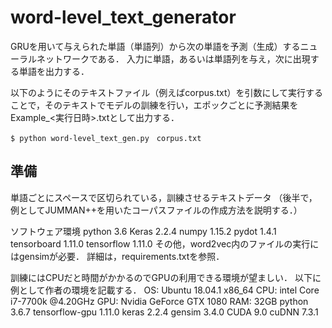 # word-level_text_generator

GRUを用いて与えられた単語（単語列）から次の単語を予測（生成）するニューラルネットワークである．
入力に単語，あるいは単語列を与え，次に出現する単語を出力する．

以下のようにそのテキストファイル（例えばcorpus.txt）を引数にして実行することで，そのテキストでモデルの訓練を行い，エポックごとに予測結果をExample_<実行日時>.txtとして出力する．
```
$ python word-level_text_gen.py　corpus.txt
```

## 準備

単語ごとにスペースで区切られている，訓練させるテキストデータ
（後半で，例としてJUMMAN++を用いたコーパスファイルの作成方法を説明する．）

ソフトウェア環境
python 3.6
Keras 2.2.4
numpy 1.15.2
pydot 1.4.1
tensorboard 1.11.0
tensorflow 1.11.0
その他，word2vec内のファイルの実行にはgensimが必要．
詳細は，requirements.txtを参照． 


訓練にはCPUだと時間がかかるのでGPUの利用できる環境が望ましい．
以下に例として作者の環境を記載する．
  OS: Ubuntu 18.04.1 x86\_64
  CPU: intel Core i7-7700k @4.20GHz
  GPU: Nvidia GeForce GTX 1080
  RAM: 32GB
  python 3.6.7
  tensorflow-gpu 1.11.0
  keras 2.2.4
  gensim 3.4.0
  CUDA 9.0
  cuDNN 7.3.1
